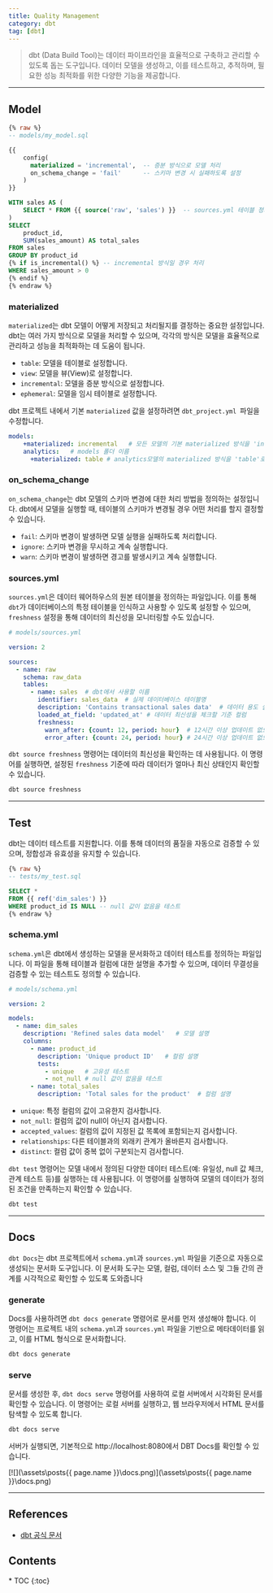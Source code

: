 ```yaml
---
title: Quality Management
category: dbt
tag: [dbt]
---
```


> dbt (Data Build Tool)는 데이터 파이프라인을 효율적으로 구축하고 관리할 수 있도록 돕는 도구입니다. 데이터 모델을 생성하고, 이를 테스트하고, 추적하며, 필요한 성능 최적화를 위한 다양한 기능을 제공합니다. 

---

## Model
```sql
{% raw %}
-- models/my_model.sql

{{
    config(
      materialized = 'incremental',  -- 증분 방식으로 모델 처리
      on_schema_change = 'fail'      -- 스키마 변경 시 실패하도록 설정
    )
}}

WITH sales AS (
    SELECT * FROM {{ source('raw', 'sales') }}  -- sources.yml 테이블 정의
)
SELECT
    product_id,
    SUM(sales_amount) AS total_sales
FROM sales
GROUP BY product_id
{% if is_incremental() %} -- incremental 방식일 경우 처리
WHERE sales_amount > 0
{% endif %}
{% endraw %}
```

### materialized
`materialized`는 dbt 모델이 어떻게 저장되고 처리될지를 결정하는 중요한 설정입니다. dbt는 여러 가지 방식으로 모델을 처리할 수 있으며, 각각의 방식은 모델을 효율적으로 관리하고 성능을 최적화하는 데 도움이 됩니다.

- `table`: 모델을 테이블로 설정합니다. 
- `view`: 모델을 뷰(View)로 설정합니다. 
- `incremental`: 모델을 증분 방식으로 설정합니다. 
- `ephemeral`: 모델을 임시 테이블로 설정합니다. 

dbt 프로젝트 내에서 기본 `materialized` 값을 설정하려면 `dbt_project.yml `파일을 수정합니다.

```yaml
models:
    +materialized: incremental   # 모든 모델의 기본 materialized 방식을 'incremental'로 설정
    analytics:   # models 폴더 이름
      +materialized: table # analytics모델의 materialized 방식을 'table'로 설정
```

### on_schema_change
`on_schema_change`는 dbt 모델의 스키마 변경에 대한 처리 방법을 정의하는 설정입니다. dbt에서 모델을 실행할 때, 테이블의 스키마가 변경될 경우 어떤 처리를 할지 결정할 수 있습니다. 

- `fail`: 스키마 변경이 발생하면 모델 실행을 실패하도록 처리합니다.
- `ignore`: 스키마 변경을 무시하고 계속 실행합니다.
- `warn`: 스키마 변경이 발생하면 경고를 발생시키고 계속 실행합니다.


### sources.yml
`sources.yml`은 데이터 웨어하우스의 원본 테이블을 정의하는 파일입니다. 이를 통해 `dbt`가 데이터베이스의 특정 테이블을 인식하고 사용할 수 있도록 설정할 수 있으며, `freshness` 설정을 통해 데이터의 최신성을 모니터링할 수도 있습니다.

```yaml
# models/sources.yml

version: 2

sources:
  - name: raw
    schema: raw_data
    tables:
      - name: sales  # dbt에서 사용할 이름
        identifier: sales_data  # 실제 데이터베이스 테이블명
        description: 'Contains transactional sales data'  # 데이터 용도 설명
        loaded_at_field: 'updated_at' # 데이터 최신성을 체크할 기준 컬럼
        freshness:
          warn_after: {count: 12, period: hour}  # 12시간 이상 업데이트 없으면 경고
          error_after: {count: 24, period: hour} # 24시간 이상 업데이트 없으면 오류 발생
```

`dbt source freshness` 명령어는 데이터의 최신성을 확인하는 데 사용됩니다. 이 명령어를 실행하면, 설정된 `freshness` 기준에 따라 데이터가 얼마나 최신 상태인지 확인할 수 있습니다. 

```bash
dbt source freshness
```

---

## Test
dbt는 데이터 테스트를 지원합니다. 이를 통해 데이터의 품질을 자동으로 검증할 수 있으며, 정합성과 유효성을 유지할 수 있습니다. 

```sql
{% raw %}
-- tests/my_test.sql

SELECT * 
FROM {{ ref('dim_sales') }}
WHERE product_id IS NULL -- null 값이 없음을 테스트
{% endraw %}
```

### schema.yml
`schema.yml`은 dbt에서 생성하는 모델을 문서화하고 데이터 테스트를 정의하는 파일입니다. 이 파일을 통해 테이블과 컬럼에 대한 설명을 추가할 수 있으며, 데이터 무결성을 검증할 수 있는 테스트도 정의할 수 있습니다.

```yaml
# models/schema.yml

version: 2

models:
  - name: dim_sales
    description: 'Refined sales data model'   # 모델 설명
    columns:
      - name: product_id
        description: 'Unique product ID'   # 컬럼 설명
        tests:
          - unique   # 고유성 테스트
          - not_null # null 값이 없음을 테스트
      - name: total_sales
        description: 'Total sales for the product'  # 컬럼 설명
```

- `unique`: 특정 컬럼의 값이 고유한지 검사합니다.
- `not_null`: 컬럼의 값이 null이 아닌지 검사합니다.
- `accepted_values`: 컬럼의 값이 지정된 값 목록에 포함되는지 검사합니다.
- `relationships`: 다른 테이블과의 외래키 관계가 올바른지 검사합니다.
- `distinct`: 컬럼 값이 중복 없이 구분되는지 검사합니다.

`dbt test` 명령어는 모델 내에서 정의된 다양한 데이터 테스트(예: 유일성, null 값 체크, 관계 테스트 등)를 실행하는 데 사용됩니다. 이 명령어를 실행하여 모델의 데이터가 정의된 조건을 만족하는지 확인할 수 있습니다.

```bash
dbt test
```

---

## Docs
`dbt Docs`는 dbt 프로젝트에서 `schema.yml`과 `sources.yml` 파일을 기준으로 자동으로 생성되는 문서화 도구입니다. 이 문서화 도구는 모델, 컬럼, 데이터 소스 및 그들 간의 관계를 시각적으로 확인할 수 있도록 도와줍니다

### generate
Docs를 사용하려면 `dbt docs generate` 명령어로 문서를 먼저 생성해야 합니다. 이 명령어는 프로젝트 내의 `schema.yml`과 `sources.yml` 파일을 기반으로 메타데이터를 읽고, 이를 HTML 형식으로 문서화합니다.

```bash
dbt docs generate
```

### serve
문서를 생성한 후, `dbt docs serve` 명령어를 사용하여 로컬 서버에서 시각화된 문서를 확인할 수 있습니다. 이 명령어는 로컬 서버를 실행하고, 웹 브라우저에서 HTML 문서를 탐색할 수 있도록 합니다.

```bash
dbt docs serve
```

서버가 실행되면, 기본적으로 http://localhost:8080에서 DBT Docs를 확인할 수 있습니다.

[![](\assets\posts\{{ page.name }}\docs.png)](\assets\posts\{{ page.name }}\docs.png)

---

## References
- [dbt 공식 문서](https://docs.getdbt.com/docs/introduction)

<nav class='post-toc' markdown='1'>
  <h2>Contents</h2>
* TOC
{:toc}
</nav>
